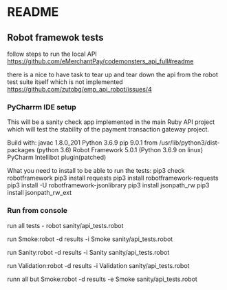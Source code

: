 # README

## Robot framewok tests

follow steps to run the local API https://github.com/eMerchantPay/codemonsters_api_full#readme

there is a nice to have task to tear up and tear down the api from the robot test suite itself which is not implemented https://github.com/zutobg/emp_api_robot/issues/4

### PyCharrm IDE setup
This will be a sanity check app implemented in the main Ruby API project which will test the stability of the payment transaction gateway project.

Build with:
javac 1.8.0_201
Python 3.6.9
pip 9.0.1 from /usr/lib/python3/dist-packages (python 3.6)
Robot Framework 5.0.1 (Python 3.6.9 on linux)
PyCharm Intellibot plugin(patched)

What you need to install to be able to run the tests:
pip3 check robotframework
pip3 install requests
pip3 install robotframework-requests
pip3 install -U robotframework-jsonlibrary
pip3 install jsonpath_rw
pip3 install jsonpath_rw_ext

### Run from console

run all tests - robot sanity/api_tests.robot

run Smoke:robot -d results -i Smoke sanity/api_tests.robot

run Sanity:robot -d results -i Sanity sanity/api_tests.robot

run Validation:robot -d results -i Validation sanity/api_tests.robot

runn all but Smoke:robot -d results -e Smoke sanity/api_tests.robot